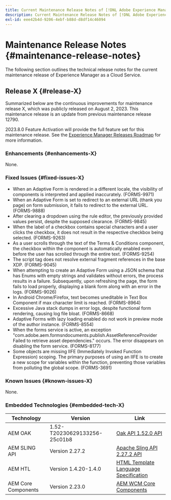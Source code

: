 ```yaml
---
title: Current Maintenance Release Notes of [!DNL Adobe Experience Manager] as a Cloud Service.
description: Current Maintenance Release Notes of [!DNL Adobe Experience Manager] as a Cloud Service.
exl-id: eee42b4d-9206-4ebf-b88d-d8df14c46094
---
```

# Maintenance Release Notes {#maintenance-release-notes}

The following section outlines the technical release notes for the current maintenance release of Experience Manager as a Cloud Service.

## Release X {#release-X}
 
Summarized below are the continuous improvements for maintenance release X, which was publicly released on August 2, 2023. This maintenance release is an update from previous maintenance release 12790.

2023.8.0 Feature Activation will provide the full feature set for this maintenance release. See the [Experience Manager Releases Roadmap](https://experienceleague.adobe.com/docs/experience-manager-release-information/aem-release-updates/update-releases-roadmap.html) for more information.

### Enhancements {#enhancements-X}

None.

### Fixed Issues {#fixed-issues-X}

* When an Adaptive Form is rendered in a different locale, the visibility of components is interpreted and applied inaccurately. (FORMS-9971)
* When an Adaptive Form is set to redirect to an external URL (thank you page) on form submission, it fails to redirect to the external URL. (FORMS-9888)
* After clearing a dropdown using the rule editor, the previously provided values persist, despite the supposed clearance. (FORMS-9845)
* When the label of a checkbox contains special characters and a user clicks the checkbox, it does not result in the respective checkbox being selected. (FORMS-9263)
* As a user scrolls through the text of the Terms & Conditions component, the checkbox within the component is automatically enabled even before the user has scrolled through the entire text. (FORMS-9254)
* The script tag does not resolve external fragment references in the base XDP. (FORMS-9045)
* When attempting to create an Adaptive Form using a JSON schema that has Enums with empty strings and validates without errors, the process results in a failure. Subsequently, upon refreshing the page, the form fails to load properly, displaying a blank form along with an error in the logs. (FORMS-9026)
* In Android Chrome/Firefox, text becomes uneditable   in Text Box Component if max character limit is reached. (FORMS-8964)
* Excessive Java stack dumps in error logs, despite functional form rendering, causing log file bloat. (FORMS-8668)
* Adaptive Forms with lazy loading enabled do not work in preview mode of the author instance. (FORMS-8554)
* When the forms service is active, an exception "com.adobe.aem.formsndocuments.publish.AssetReferenceProvider Failed to retrieve asset dependencies." occurs. The error disappears on disabling the form service. (FORMS-8177)
* Some objects are missing IIFE (Immediately Invoked Function Expression) scoping. The primary purposes of using an IIFE is to create a new scope for variables within the function, preventing those variables from polluting the global scope. (FORMS-3691)


### Known Issues {#known-issues-X}

None.

### Embedded Technologies {#embedded-tech-X}

|Technology|Version|Link|
|---|---|---|
|AEM OAK |1.52-T20230629133256-25c01b8|[Oak API 1.52.0 API](https://www.javadoc.io/doc/org.apache.jackrabbit/oak-api/1.52.0/index.html)| 
|AEM SLING API |Version 2.27.2 |[Apache Sling API 2.27.2 API](https://www.javadoc.io/doc/org.apache.sling/org.apache.sling.api/latest/index.html)|
|AEM HTL|Version 1.4.20-1.4.0 |[HTML Template Language Specification](https://github.com/adobe/htl-spec)|
|AEM Core Components|Version 2.23.0|[AEM WCM Core Components](https://github.com/adobe/aem-core-wcm-components)|

